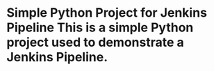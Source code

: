# Simple Python Project for Jenkins Pipeline This is a simple Python project used to demonstrate a Jenkins Pipeline.